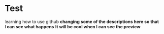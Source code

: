 # Test
learning how to use github
**changing some of the descriptions here so that I can see what happens**
<b>It will be cool when I can see the preview</b>

